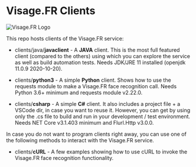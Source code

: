 # Visage.FR Clients

![Visage.FR Logo](https://raw.githubusercontent.com/sushrutmair/visagefrclients/main/logo_small.png)

This repo hosts clients of the Visage.FR service:
* clients/java/__javaclient__ - A __JAVA__ client. This is the most full featured client (compared to the others) using which you can explore the service as well as build automation tests. Needs JDK/JRE 11 installed (openjdk 11.0.9 2020-10-20).

* clients/__python3__ - A simple __Python__ client. Shows how to use the requests module to make a Visage.FR face recognition call. Needs Python 3.6+ minimum and requests module v2.22.0.

* clients/__csharp__ - A simple __C#__ client. It also includes a project file + a VSCode dir, in case you want to reuse it. However, you can get by using only the .cs file to build and run in your development / test environment. Needs NET Core v3.1.403 minimum and Flurl.Http v3.0.0.



In case you do not want to program clients right away, you can use one of the following methods to interact with the Visage.FR service.

* clients/__cURL__ -  A few examples showing how to use cURL to invoke the Visage.FR face recognition functionality. 
